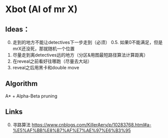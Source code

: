 # Xbot (AI of mr X)

## Ideas：
0. 走到的地方不能让detectives下一步走到（必须）
0.5. 如果0不能满足，但是mrX还没死，那就随机一个位置
1. 尽量走到离detectives远的地方（分区&用图最短路径算法计算距离）
2. 在reveal之前看好往哪跑（尽量去大站）
3. reveal之后用黑卡和double move

## Algorithm
A* + Alpha-Beta pruning

## Links
0. 寻路算法
https://www.cnblogs.com/KillerAery/p/10283768.html#a-%E5%AF%BB%E8%B7%AF%E7%AE%97%E6%B3%95
